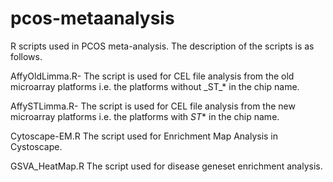 # pcos-metaanalysis

R scripts used in PCOS meta-analysis.
The description of the scripts is as follows.

AffyOldLimma.R-
The script is used for CEL file analysis from the old microarray platforms i.e. the platforms without \_ST\_* in the chip name.

AffySTLimma.R-
The script is used for CEL file analysis from the new microarray platforms i.e. the platforms with _ST_* in the chip name.

Cytoscape-EM.R
The script used for Enrichment Map Analysis in Cystoscape.

GSVA_HeatMap.R
The script used for disease geneset enrichment analysis.

